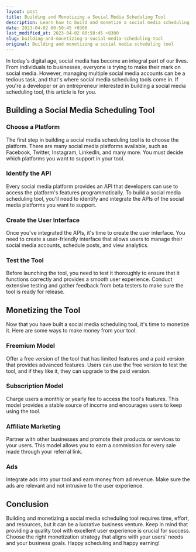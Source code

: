 ```yaml
---
layout: post
title: Building and Monetizing a Social Media Scheduling Tool
description: Learn how to build and monetize a social media scheduling tool. Keep your social media accounts organized and make money at the same time!
date: 2023-04-02 00:50:45 +0300
last_modified_at: 2023-04-02 00:50:45 +0300
slug: building-and-monetizing-a-social-media-scheduling-tool
original: Building and monetizing a social media scheduling tool
---
```

In today's digital age, social media has become an integral part of our lives. From individuals to businesses, everyone is trying to make their mark on social media. However, managing multiple social media accounts can be a tedious task, and that's where social media scheduling tools come in. If you're a developer or an entrepreneur interested in building a social media scheduling tool, this article is for you.

## Building a Social Media Scheduling Tool

### Choose a Platform

The first step in building a social media scheduling tool is to choose the platform. There are many social media platforms available, such as Facebook, Twitter, Instagram, LinkedIn, and many more. You must decide which platforms you want to support in your tool.

### Identify the API

Every social media platform provides an API that developers can use to access the platform's features programmatically. To build a social media scheduling tool, you'll need to identify and integrate the APIs of the social media platforms you want to support.

### Create the User Interface

Once you've integrated the APIs, it's time to create the user interface. You need to create a user-friendly interface that allows users to manage their social media accounts, schedule posts, and view analytics.

### Test the Tool

Before launching the tool, you need to test it thoroughly to ensure that it functions correctly and provides a smooth user experience. Conduct extensive testing and gather feedback from beta testers to make sure the tool is ready for release.

## Monetizing the Tool

Now that you have built a social media scheduling tool, it's time to monetize it. Here are some ways to make money from your tool.

### Freemium Model

Offer a free version of the tool that has limited features and a paid version that provides advanced features. Users can use the free version to test the tool, and if they like it, they can upgrade to the paid version.

### Subscription Model

Charge users a monthly or yearly fee to access the tool's features. This model provides a stable source of income and encourages users to keep using the tool.

### Affiliate Marketing

Partner with other businesses and promote their products or services to your users. This model allows you to earn a commission for every sale made through your referral link.

### Ads

Integrate ads into your tool and earn money from ad revenue. Make sure the ads are relevant and not intrusive to the user experience.

## Conclusion

Building and monetizing a social media scheduling tool requires time, effort, and resources, but it can be a lucrative business venture. Keep in mind that providing a quality tool with excellent user experience is crucial for success. Choose the right monetization strategy that aligns with your users' needs and your business goals. Happy scheduling and happy earning!